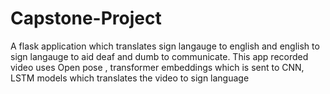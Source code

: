 # Capstone-Project
A flask application which translates sign langauge to english and english to sign langauge to aid deaf and dumb to communicate. 
This app recorded video uses Open pose , transformer embeddings which is sent to CNN, LSTM models which translates the video to sign language
